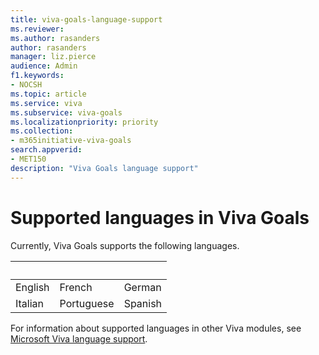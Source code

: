 ```yaml
---
title: viva-goals-language-support
ms.reviewer: 
ms.author: rasanders
author: rasanders
manager: liz.pierce
audience: Admin
f1.keywords:
- NOCSH
ms.topic: article
ms.service: viva
ms.subservice: viva-goals
ms.localizationpriority: priority
ms.collection:  
- m365initiative-viva-goals  
search.appverid:
- MET150
description: "Viva Goals language support"
---
```


# Supported languages in Viva Goals

Currently, Viva Goals supports the following languages. 

|&nbsp;  | &nbsp; |&nbsp; |
|---|---|---|
English|French|German
Italian|Portuguese|Spanish


For information about supported languages in other Viva modules, see [Microsoft Viva language support](../viva-language-support.md).